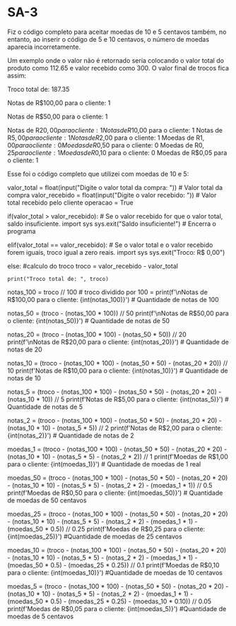 # SA-3

Fiz o código completo para aceitar moedas de 10 e 5 centavos também, no entanto, ao inserir o código de 5 e 10 centavos, o número de moedas aparecia incorretamente.

Um exemplo onde o valor não é retornado seria colocando o valor total do produto como 112.65 e valor recebido como 300.
O valor final de trocos fica assim:

Troco total de:  187.35

Notas de R$100,00 para o cliente: 1

Notas de R$50,00 para o cliente: 1

Notas de R$20,00 para o cliente: 1
Notas de R$10,00 para o cliente: 1
Notas de R$5,00 para o cliente: 1
Notas de R$2,00 para o cliente: 1
Moedas de R$1,00 para o cliente: 0
Moedas de R$0,50 para o cliente: 0
Moedas de R$0,25 para o cliente: 1
Moedas de R$0,10 para o cliente: 0
Moedas de R$0,05 para o cliente: 1

Esse foi o código completo que utilizei com moedas de 10 e 5:

valor_total = float(input("Digite o valor total da compra: ")) # Valor total da compra
valor_recebido = float(input("Digite o valor recebido: ")) # Valor total recebido pelo cliente
operacao = True


if(valor_total > valor_recebido): # Se o valor recebido for que o valor total, saldo insuficiente.
    import sys 
    sys.exit("Saldo insuficiente!") # Encerra o programa
    
elif(valor_total == valor_recebido): # Se o valor total e o valor recebido forem iguais, troco igual a zero reais.
    import sys
    sys.exit("Troco: R$ 0,00")

else:
#calculo do troco
    troco = valor_recebido - valor_total 

    print("Troco total de: ", troco)

notas_100 = troco // 100 # troco dividido por 100 =
print(f'\nNotas de R$100,00 para o cliente: {int(notas_100)}') # Quantidade de notas de 100

notas_50 = (troco - (notas_100 * 100)) // 50
print(f'\nNotas de R$50,00 para o cliente: {int(notas_50)}') # Quantidade de notas de 50

notas_20 = (troco - (notas_100 * 100) - (notas_50 * 50)) // 20 
print(f'\nNotas de R$20,00 para o cliente: {int(notas_20)}') # Quantidade de notas de 20

notas_10 = (troco - (notas_100 * 100) - (notas_50 * 50) - (notas_20 * 20)) // 10
print(f'Notas de R$10,00 para o cliente: {int(notas_10)}') # Quantidade de notas de 10

notas_5 = (troco - (notas_100 * 100) - (notas_50 * 50) - (notas_20 * 20) - (notas_10 * 10)) // 5 
print(f'Notas de R$5,00 para o cliente: {int(notas_5)}') # Quantidade de notas de 5 

notas_2 = (troco - (notas_100 * 100) - (notas_50 * 50) - (notas_20 * 20) - (notas_10 * 10) - (notas_5 * 5)) // 2 
print(f'Notas de R$2,00 para o cliente: {int(notas_2)}') # Quantidade de notas de 2 

moedas_1 = (troco - (notas_100 * 100) - (notas_50 * 50) - (notas_20 * 20) - (notas_10 * 10) - (notas_5 * 5) - (notas_2 * 2)) // 1
print(f'Moedas de R$1,00 para o cliente: {int(moedas_1)}') # Quantidade de moedas de 1 real

moedas_50 = (troco - (notas_100 * 100) - (notas_50 * 50) - (notas_20 * 20) - (notas_10 * 10) - (notas_5 * 5) - (notas_2 * 2) -
(moedas_1 * 1)) // 0.5
print(f'Moedas de R$0,50 para o cliente: {int(moedas_50)}') # Quantidade de moedas de 50 centavos

moedas_25 = (troco - (notas_100 * 100) - (notas_50 * 50) - (notas_20 * 20) - (notas_10 * 10) - (notas_5 * 5) - (notas_2 * 2) -
(moedas_1 * 1) - (moedas_50 * 0.5)) // 0.25
print(f'Moedas de R$0,25 para o cliente: {int(moedas_25)}') #Quantidade de moedas de 25 centavos

moedas_10 = (troco - (notas_100 * 100) - (notas_50 * 50) - (notas_20 * 20) - (notas_10 * 10) - (notas_5 * 5) - (notas_2 * 2) -
(moedas_1 * 1) - (moedas_50 * 0.5) - (moedas_25 * 0.25)) // 0.1
print(f'Moedas de R$0,10 para o cliente: {int(moedas_10)}') #Quantidade de moedas de 10 centavos


moedas_5 = (troco - (notas_100 * 100) - (notas_50 * 50) - (notas_20 * 20) - (notas_10 * 10) - (notas_5 * 5) - (notas_2 * 2) -
(moedas_1 * 1) - (moedas_50 * 0.5) - (moedas_25 * 0.25) - (moedas_10 * 0.10)) // 0.05
print(f'Moedas de R$0,05 para o cliente: {int(moedas_5)}') #Quantidade de moedas de 5 centavos
